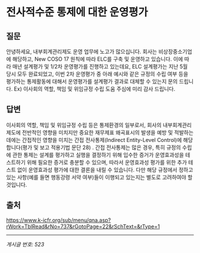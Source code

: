 # 전사적수준 통제에 대한 운영평가

## 질문
안녕하세요, 내부회계관리제도 운영 업무에 노고가 많으십니다.
회사는 비상장중소기업에 해당하고, New COSO 17 원칙에 따라 ELC를 구축 및 운영하고 있습니다.
이에 따라 매년 설계평가 및 1/2차 운영평가를 진행하고 있는데요,
ELC 설계평가는 지난 5월 당시 모두 완료되었고, 이번 2차 운영평가 중
아래 예시와 같은 규정의 수립 여부 등을 평가하는 통제활동에 대해서 운영평가를 설계평가 결과로 대체할 수 있는지 문의 드립니다.
Ex) 이사회의 역할, 책임 및 위임규정 수립
도움 주심에 미리 감사 드립니다.

## 답변
이사회의 역할, 책임 및 위임규정 수립 등은 통제환경의 일부로서, 회사의 내부회계관리제도에 전반적인 영향을 미치지만 중요한 재무제표 왜곡표시의 발생을 예방 및 적발하는 데에는 간접적인 영향을 미치는 간접 전사통제(Indirect Entity-Level Control)에 해당합니다(평가 및 보고 적용기법 문단 28) .
간접 전사통제는 많은 경우, 특히 규정의 수립에 관한 통제는 설계를 평가하고 실행을 결정하기 위해 입수한 증거가 운영효과성을 테스트하기 위해 필요한 증거로 충분할 수 있으며, 따라서 운영효과성 평가를 위한 추가 테스트 없이 운영효과성 평가에 대한 결론을 내릴 수 있습니다. 다만 해당 규정에서 정하고 있는 사항(예를 들면 행동강령 서약 여부)들이 이행되고 있는지는 별도로 고려하여야 할 것입니다.

## 출처
https://www.k-icfr.org/sub/menu/qna.asp?rWork=TblRead&rNo=737&rGotoPage=22&rSchText=&rType=1

---
*게시글 번호: 523*
